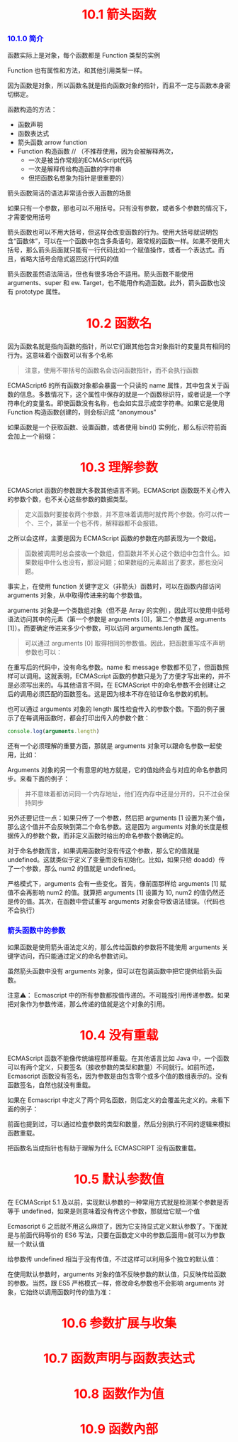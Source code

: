 <h1 align="center"><font color = 'red'>10.1 箭头函数 </font></h1>
<h3 align="center"></h3>



<h3><font color = "blue">10.1.0 简介 </font></h3>

函数实际上是对象，每个函数都是 Function 类型的实例

Function 也有属性和方法，和其他引用类型一样。

因为函数是对象，所以函数名就是指向函数对象的指针，而且不一定与函数本身密切绑定。

函数构造的方法：

- 函数声明
- 函数表达式
- 箭头函数 arrow function
- Function 构造函数 // （不推荐使用，因为会被解释两次，
  - 一次是被当作常规的ECMAScript代码
  - 一次是解释传给构造函数的字符串
  - 但把函数名想象为指针是很重要的）

箭头函数简洁的语法非常适合嵌入函数的场景

如果只有一个参数，那也可以不用括号。只有没有参数，或者多个参数的情况下，才需要使用括号

箭头函数也可以不用大括号，但这样会改变函数的行为。使用大括号就说明包含“函数体”，可以在一个函数中包含多条语句，跟常规的函数一样。如果不使用大括号，那么箭头后面就只能有一行代码比如一个赋值操作，或者一个表达式。而且，省略大括号会隐式返回这行代码的值

箭头函数虽然语法简洁，但也有很多场合不适用。箭头函数不能使用 arguments、super 和 ew. Target，也不能用作构造函数。此外，箭头函数也没有 prototype 属性。



<h1 align="center"><font color = 'red'>10.2 函数名 </font></h1>
<h3 align="center"></h3>

因为函数名就是指向函数的指针，所以它们跟其他包含对象指针的变量具有相同的行为。这意味着个函数可以有多个名称

> 注意，使用不带括号的函数名会访问函数指针，而不会执行函数

ECMAScript6 的所有函数对象都会暴露一个只读的 name 属性，其中包含关于函数的信息。多数情况下，这个属性中保存的就是一个函数标识符，或者说是一个字符串化的变量名。即使函数没有名称，也会如实显示成空字符串。如果它是使用 Function 构造函数创建的，则会标识成 “anonymous"

如果函数是一个获取函数、设置函数，或者使用 bind() 实例化，那么标识符前面会加上一个前缀：



<h1 align="center"><font color = 'red'>10.3 理解参数 </font></h1>
<h3 align="center"></h3>

ECMAScript  函数的参数跟大多数其他语言不同。ECMAScript 函数既不关心传入的参数个数，也不关心这些参数的数据类型。

> 定义函数时要接收两个参数，并不意味着调用时就传两个参数。你可以传一个、三个，甚至一个也不传，解释器都不会报错。

之所以会这样，主要是因为 ECMAScript 函数的参数在内部表现为一个数组。

> 函数被调用时总会接收一个数组，但函数并不关心这个数组中包含什么。如果数组中什么也没有，那没问题；如果数组的元素超出了要求，那也没问题。

事实上，在使用 function 关键字定义（非箭头）函数时，可以在函数内部访问 arguments 对象，从中取得传进来的每个参数值。

arguments 对象是一个类数组对象（但不是 Array 的实例），因此可以使用中括号语法访问其中的元素（第一个参数是 arguments [0]，第二个参数是 arguments [1]）。而要确定传进来多少个参数，可以访问 arguments.length 属性。

> 可以通过 arguments [0] 取得相同的参数值。因此，把函数重写成不声明参数也可以：

在重写后的代码中，没有命名参数。name 和 message 参数都不见了，但函数照样可以调用。这就表明，ECMAScript 函数的参数只是为了方便才写出来的，并不是必须写出来的。与其他语言不同，在  ECMAScript 中的命名参数不会创建让之后的调用必须匹配的函数签名。这是因为根本不存在验证命名参数的机制。

也可以通过 arguments 对象的 length 属性检査传入的参数个数。下面的例子展示了在每调用函数时，都会打印出传入的参数个数：

```javascript
console.log(arguments.length)
```

还有一个必须理解的重要方面，那就是 arguments 对象可以跟命名参数一起使用，比如：

Arguments 对象的另一个有意思的地方就是，它的值始终会与对应的命名参数同步。来看下面的例子：

> 并不意味着都访问同一个内存地址，他们在内存中还是分开的，只不过会保持同步

另外还要记住一点：如果只传了一个参数，然后把 arguments [1 设置为某个值，那么这个值并不会反映到第二个命名参数。这是因为 arguments 对象的长度是根据传入的参数个数，而非定义函数时给出的命名参数个数确定的。

对于命名参数而言，如果调用函数时没有传这个参数，那么它的值就是 undefined。这就类似于定义了变量而没有初始化。比如，如果只给 doadd）传了一个参数，那么 num2 的值就是 undefined。

严格模式下，arguments 会有一些变化。首先，像前面那样给 arguments [1] 赋值不会再影响 num2 的值。就算把 arguments [1] 设置为 10, num2 的值仍然还是传的值。其次，在函数中尝试重写  arguments 对象会导致语法错误。（代码也不会执行）



<h3><font color = "blue">箭头函数中的参数 </font></h3>

如果函数是使用箭头语法定义的，那么传给函数的参数将不能使用 arguments 关键字访问，而只能通过定义的命名参数访问。

虽然箭头函数中没有 arguments 对象，但可以在包装函数中把它提供给箭头函数。

注意⚠️： Ecmascript 中的所有参数都按值传递的。不可能按引用传递参数。如果把对象作为参数传递，那么传递的值就是这个对象的引用。

<h1 align="center"><font color = 'red'>10.4 没有重载 </font></h1>
<h3 align="center"></h3>

ECMAScript 函数不能像传统编程那样重载。在其他语言比如 Java 中，一个函数可以有两个定义，只要签名（接收参数的类型和数量）不同就行。如前所述，Ecmascript 函数没有签名，因为参数是由包含零个或多个值的数组表示的。没有函数签名，自然也就没有重载。

如果在 Ecmascript 中定义了两个同名函数，则后定义的会覆盖先定义的。来看下面的例子：

前面也提到过，可以通过检査参数的类型和数量，然后分别执行不同的逻辑来模拟函数重载。

把函数名当成指针也有助于理解为什么 ECMASCRIPT 没有函数重载。

<h1 align="center"><font color = 'red'>10.5 默认参数值 </font></h1>
<h3 align="center"></h3>

在 ECMAScript 5.1 及以前，实现默认参数的一种常用方式就是检测某个参数是否等于 undefined，如果是则意味着没有传这个参数，那就给它赋一个值

Ecmascript 6 之后就不用这么麻烦了，因为它支持显式定义默认参数了。下面就是与前面代码等价的 ES6 写法，只要在函数定义中的参数后面用=就可以为参数赋一个默认值

给参数传 undefined 相当于没有传值，不过这样可以利用多个独立的默认值：

在使用默认参数时，arguments 对象的值不反映参数的默认值，只反映传给函数的参数。当然，跟 ES5 严格模式一样，修改命名参数也不会影响 arguments 对象，它始终以调用函数时传的值为准：

<h1 align="center"><font color = 'red'>10.6 参数扩展与收集 </font></h1>
<h3 align="center"></h3>

<h1 align="center"><font color = 'red'>10.7 函数声明与函数表达式 </font></h1>
<h3 align="center"></h3>

<h1 align="center"><font color = 'red'>10.8 函数作为值 </font></h1>
<h3 align="center"></h3>

<h1 align="center"><font color = 'red'>10.9 函数內部 </font></h1>
<h3 align="center"></h3>

